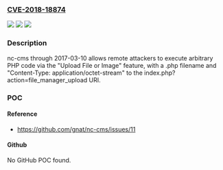 ### [CVE-2018-18874](https://cve.mitre.org/cgi-bin/cvename.cgi?name=CVE-2018-18874)
![](https://img.shields.io/static/v1?label=Product&message=n%2Fa&color=blue)
![](https://img.shields.io/static/v1?label=Version&message=n%2Fa&color=blue)
![](https://img.shields.io/static/v1?label=Vulnerability&message=n%2Fa&color=brighgreen)

### Description

nc-cms through 2017-03-10 allows remote attackers to execute arbitrary PHP code via the "Upload File or Image" feature, with a .php filename and "Content-Type: application/octet-stream" to the index.php?action=file_manager_upload URI.

### POC

#### Reference
- https://github.com/gnat/nc-cms/issues/11

#### Github
No GitHub POC found.

